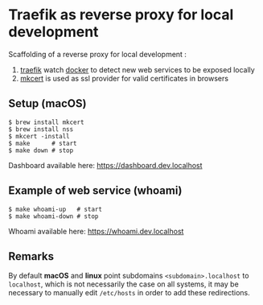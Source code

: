 # Traefik as reverse proxy for local development

Scaffolding of a reverse proxy for local development :
1. [traefik][1] watch [docker][2] to detect new web services to be exposed
   locally
2. [mkcert][3] is used as ssl provider for valid certificates in browsers

## Setup (macOS)

```shell
$ brew install mkcert
$ brew install nss
$ mkcert -install
$ make      # start
$ make down # stop
```

Dashboard available here: https://dashboard.dev.localhost

## Example of web service (whoami)

```shell
$ make whoami-up   # start
$ make whoami-down # stop
```

Whoami available here: https://whoami.dev.localhost

## Remarks

By default **macOS** and **linux** point subdomains `<subdomain>.localhost` to
`localhost`, which is not necessarily the case on all systems, it may be
necessary to manually edit `/etc/hosts` in order to add these redirections.

<!-- Links -->

[1]: https://github.com/traefik/traefik
[2]: https://github.com/docker/docker-ce
[3]: https://github.com/FiloSottile/mkcert
